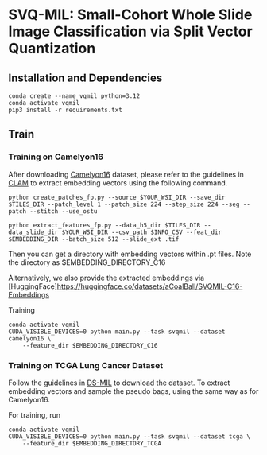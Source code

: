 SVQ-MIL: Small-Cohort Whole Slide Image Classification via Split Vector Quantization
======

## Installation and Dependencies

```
conda create --name vqmil python=3.12
conda activate vqmil
pip3 install -r requirements.txt
```

## Train

### Training on Camelyon16

After downloading [Camelyon16](https://camelyon16.grand-challenge.org/Data/) dataset, please refer to the guidelines in [CLAM](https://github.com/mahmoodlab/CLAM) to extract embedding vectors using the following command.

```
python create_patches_fp.py --source $YOUR_WSI_DIR --save_dir $TILES_DIR --patch_level 1 --patch_size 224 --step_size 224 --seg --patch --stitch --use_ostu

python extract_features_fp.py --data_h5_dir $TILES_DIR --data_slide_dir $YOUR_WSI_DIR --csv_path $INFO_CSV --feat_dir $EMBEDDING_DIR --batch_size 512 --slide_ext .tif
```
Then you can get a directory with embedding vectors within .pt files. Note the directory as $EMBEDDING_DIRECTORY_C16

Alternatively, we also provide the extracted embeddings via [HuggingFace]https://huggingface.co/datasets/aCoalBall/SVQMIL-C16-Embeddings 

Training

```
conda activate vqmil
CUDA_VISIBLE_DEVICES=0 python main.py --task svqmil --dataset camelyon16 \
    --feature_dir $EMBEDDING_DIRECTORY_C16
```


### Training on TCGA Lung Cancer Dataset

Follow the guidelines in [DS-MIL](https://github.com/binli123/dsmil-wsi) to download the dataset. To extract embedding vectors and sample the pseudo bags, using the same way as for Camelyon16.

For training, run
```
conda activate vqmil
CUDA_VISIBLE_DEVICES=0 python main.py --task svqmil --dataset tcga \
    --feature_dir $EMBEDDING_DIRECTORY_TCGA
```



